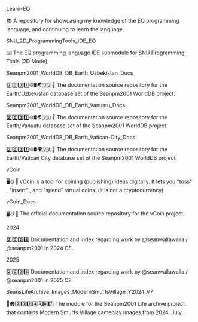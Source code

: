 
Learn-EQ

📚️ A repository for showcasing my knowledge of the EQ programming language, and continuing to learn the language. 

SNU_2D_ProgrammingTools_IDE_EQ

⌨️ The EQ programming language IDE submodule for SNU Programming Tools (2D Mode)

Seanpm2001_WorldDB_DB_Earth_Uzbekistan_Docs

2️⃣️0️⃣️0️⃣️1️⃣️🌐️🛢️🌏️🇺🇿️📖️ The documentation source repository for the Earth/Uzbekistan database set of the Seanpm2001 WorldDB project. 

Seanpm2001_WorldDB_DB_Earth_Vanuatu_Docs

2️⃣️0️⃣️0️⃣️1️⃣️🌐️🛢️🌏️🇻🇺️📖️ The documentation source repository for the Earth/Vanuatu database set of the Seanpm2001 WorldDB project. 

Seanpm2001_WorldDB_DB_Earth_Vatican-City_Docs

2️⃣️0️⃣️0️⃣️1️⃣️🌐️🛢️🌍️🇻🇦️📖️ The documentation source repository for the Earth/Vatican City database set of the Seanpm2001 WorldDB project. 

vCoin

🖥️🪙️💾️ vCoin is a tool for coining (publishing) ideas digitally. It lets you "toss" , "insert" , and "spend" virtual coins. (it is not a cryptocurrency)

vCoin_Docs

🖥️🪙️📖️ The official documentation source repository for the vCoin project.

2024

2️⃣️0️⃣️2️⃣️4️⃣️ Documentation and index regarding work by @seanwallawalla / @seanpm2001 in 2024 CE.

2025

2️⃣️0️⃣️2️⃣️5️⃣️ Documentation and index regarding work by @seanwallawalla / @seanpm2001 in 2025 CE.

SeansLifeArchive_Images_ModernSmurfsVillage_Y2024_V7

 🔵️🛖️2️⃣️0️⃣️2️⃣️4️⃣️🗓️0️⃣️7️⃣️ The module for the Seanpm2001 Life archive project that contains Modern Smurfs Village gameplay images from 2024, July. 

